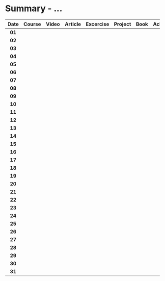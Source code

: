 # Summary - ...

| Date   | Course                | Video | Article | Excercise | Project | Book | Achievements |
| :----: | :-------------------: | :---: | :-----: | :-------: | :-----: | :--: | :----------: |
| **01** |                       |       |         |           |         |      |              |
| **02** |                       |       |         |           |         |      |              |
| **03** |                       |       |         |           |         |      |              |
| **04** |                       |       |         |           |         |      |              |
| **05** |                       |       |         |           |         |      |              |
| **06** |                       |       |         |           |         |      |              |
| **07** |                       |       |         |           |         |      |              |
| **08** |                       |       |         |           |         |      |              |
| **09** |                       |       |         |           |         |      |              |
| **10** |                       |       |         |           |         |      |              |
| **11** |                       |       |         |           |         |      |              |
| **12** |                       |       |         |           |         |      |              |
| **13** |                       |       |         |           |         |      |              |
| **14** |                       |       |         |           |         |      |              |
| **15** |                       |       |         |           |         |      |              |
| **16** |                       |       |         |           |         |      |              |
| **17** |                       |       |         |           |         |      |              |
| **18** |                       |       |         |           |         |      |              |
| **19** |                       |       |         |           |         |      |              |
| **20** |                       |       |         |           |         |      |              |
| **21** |                       |       |         |           |         |      |              |
| **22** |                       |       |         |           |         |      |              |
| **23** |                       |       |         |           |         |      |              |
| **24** |                       |       |         |           |         |      |              |
| **25** |                       |       |         |           |         |      |              |
| **26** |                       |       |         |           |         |      |              |
| **27** |                       |       |         |           |         |      |              |
| **28** |                       |       |         |           |         |      |              |
| **29** |                       |       |         |           |         |      |              |
| **30** |                       |       |         |           |         |      |              |
| **31** |                       |       |         |           |         |      |              |

